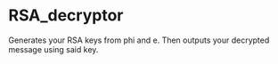 # RSA_decryptor
Generates your RSA keys from phi and e. Then outputs your decrypted message using said key.
